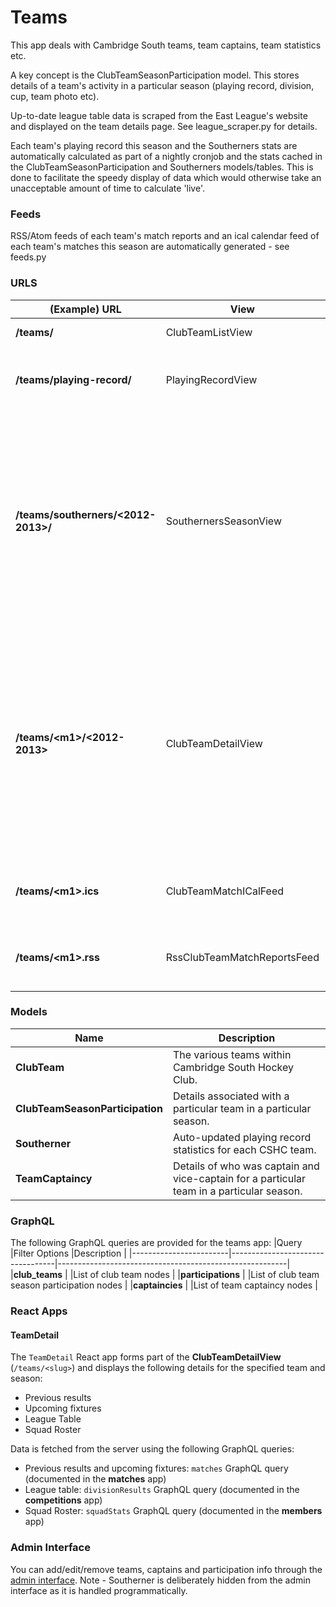 # Teams

This app deals with Cambridge South teams, team captains, team statistics etc.

A key concept is the ClubTeamSeasonParticipation model. This stores details of a team's activity in a particular season (playing record, division, cup, team photo etc).

Up-to-date league table data is scraped from the East League's website and displayed on the team details page. See league_scraper.py for details.

Each team's playing record this season and the Southerners stats are automatically calculated as part of a nightly cronjob and the stats cached in the ClubTeamSeasonParticipation and Southerners models/tables. This is done to facilitate the speedy display of data which would otherwise take an unacceptable amount of time to calculate 'live'.

### Feeds

RSS/Atom feeds of each team's match reports and an ical calendar feed of each team's matches this season are automatically generated - see feeds.py


### URLS

|(Example) URL                          |View                        |Description                                 |
|---------------------------------------|----------------------------|--------------------------------------------|
|**/teams/**                            |ClubTeamListView            |List of all CSHC teams |
|**/teams/playing-record/**             |PlayingRecordView           |The playing records through the seasons of each team.|
|**/teams/southerners/<2012-2013>/**    |SouthernersSeasonView       |Statistics table comparing the performance of CSHC teams in a particular season. If the season is not supplied in the URL, the current season's stats will be displayed.|
|**/teams/\<m1\>/<2012-2013>**            |ClubTeamDetailView          |Details of a particular CSHC team (including the team's playing record) for a particular season. If the season is not supplied in the URL, the current season's details will be displayed.|
|**/teams/\<m1\>.ics**                    |ClubTeamMatchICalFeed       |Calendar feed of a particular team's matches.|
|**/teams/\<m1\>.rss**                    |RssClubTeamMatchReportsFeed |RSS feed of a particular team's match reports.|


### Models

|Name                            |Description                                                             |
|--------------------------------|------------------------------------------------------------------------|
|**ClubTeam**                    |The various teams within Cambridge South Hockey Club.                   |
|**ClubTeamSeasonParticipation** |Details associated with a particular team in a particular season.       |
|**Southerner**                  |Auto-updated playing record statistics for each CSHC team.              |
|**TeamCaptaincy**               |Details of who was captain and vice-captain for a particular team in a particular season.|


### GraphQL

The following GraphQL queries are provided for the teams app:
|Query                   |Filter Options                    |Description                                              |
|------------------------|----------------------------------|---------------------------------------------------------|
|**club\_teams**         |                                  |List of club team nodes                                  |
|**participations**      |                                  |List of club team season participation nodes             |
|**captaincies**         |                                  |List of team captaincy nodes                             |

### React Apps

#### TeamDetail

The ```TeamDetail``` React app forms part of the **ClubTeamDetailView** (```/teams/<slug>```) and displays the following details for the specified team and season:
* Previous results
* Upcoming fixtures
* League Table
* Squad Roster

Data is fetched from the server using the following GraphQL queries:
* Previous results and upcoming fixtures:  ```matches``` GraphQL query (documented in the **matches** app)
* League table: ```divisionResults``` GraphQL query (documented in the **competitions** app)
* Squad Roster: ```squadStats``` GraphQL query (documented in the **members** app)

### Admin Interface

You can add/edit/remove teams, captains and participation info through the [admin interface](//www.cambridgesouthhockeyclub.co.uk/admin/teams/). Note - Southerner is deliberately hidden from the admin interface as it is handled programmatically.
